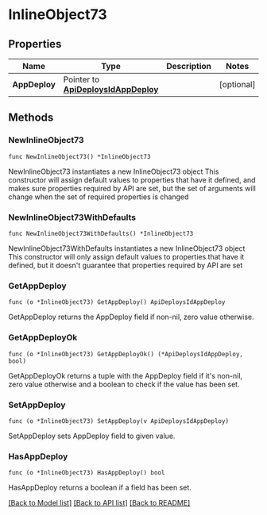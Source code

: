 # InlineObject73

## Properties

Name | Type | Description | Notes
------------ | ------------- | ------------- | -------------
**AppDeploy** | Pointer to [**ApiDeploysIdAppDeploy**](_api_deploys__id__appDeploy.md) |  | [optional] 

## Methods

### NewInlineObject73

`func NewInlineObject73() *InlineObject73`

NewInlineObject73 instantiates a new InlineObject73 object
This constructor will assign default values to properties that have it defined,
and makes sure properties required by API are set, but the set of arguments
will change when the set of required properties is changed

### NewInlineObject73WithDefaults

`func NewInlineObject73WithDefaults() *InlineObject73`

NewInlineObject73WithDefaults instantiates a new InlineObject73 object
This constructor will only assign default values to properties that have it defined,
but it doesn't guarantee that properties required by API are set

### GetAppDeploy

`func (o *InlineObject73) GetAppDeploy() ApiDeploysIdAppDeploy`

GetAppDeploy returns the AppDeploy field if non-nil, zero value otherwise.

### GetAppDeployOk

`func (o *InlineObject73) GetAppDeployOk() (*ApiDeploysIdAppDeploy, bool)`

GetAppDeployOk returns a tuple with the AppDeploy field if it's non-nil, zero value otherwise
and a boolean to check if the value has been set.

### SetAppDeploy

`func (o *InlineObject73) SetAppDeploy(v ApiDeploysIdAppDeploy)`

SetAppDeploy sets AppDeploy field to given value.

### HasAppDeploy

`func (o *InlineObject73) HasAppDeploy() bool`

HasAppDeploy returns a boolean if a field has been set.


[[Back to Model list]](../README.md#documentation-for-models) [[Back to API list]](../README.md#documentation-for-api-endpoints) [[Back to README]](../README.md)



